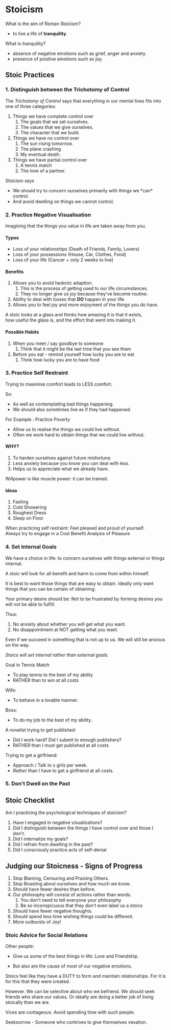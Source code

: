 # Stoicism

What is the aim of Roman Stoicism?

* to live a life of **tranquility**.

What is tranquility?

* absence of negative emotions such as grief, anger and anxiety.
* presence of positive emotions such as joy.

## Stoic Practices

### 1. Distinguish between the Trichotomy of Control

The _Trichotomy of Control_ says that everything in our mental lives fits into one of three categories:

1. Things we have complete control over
   1. The goals that we set ourselves.
   2. The values that we give ourselves.
   3. The character that we build.
2. Things we have no control over
   1. The sun rising tomorrow.
   2. The plane crashing
   3. My eventual death.
3. Things we have partial control over
   1. A tennis match
   2. The love of a partner.

Stoicism says

* We should try to concern ourselves primarily with things we \*can\* control.
* And avoid dwelling on things we cannot control.

### 2. Practice Negative Visualisation

Imagining that the things you value in life are taken away from you.

#### Types

* Loss of your relationships \(Death of Friends, Family, Lovers\)
* Loss of your possessions \(House, Car, Clothes, Food\)
* Loss of your life \(Cancer + only 2 weeks to live\)

#### Benefits

1. Allows you to avoid hedonic adaption.
   1. This is the process of getting used to our life circumstances.
   2. They no longer give us joy because they've become routine.
2. Ability to deal with losses that **DO** happen in your life.
3. Allows you to feel joy and more enjoyment of the things you do have.

A stoic looks at a glass and thinks how amazing it is that it exists,  
how useful the glass is, and the effort that went into making it.

#### Possible Habits

1. When you meet / say goodbye to someone
   1. Think that it might be the last time that you see them
2. Before you eat - remind yourself how lucky you are to eat
   1. Think how lucky you are to have food

### 3. Practice Self Restraint

Trying to maximise comfort leads to LESS comfort.

So:

* As well as contemplating bad things happening.
* We should also sometimes live as if they had happened.

For Example : Practice Poverty

* Allow us to realise the things we could live without.
* Often we work hard to obtain things that we could live without.

#### WHY?

1. To harden ourselves against future misfortune.
2. Less anxiety because you know you can deal with less.
3. Helps us to appreciate what we already have.

Willpower is like muscle power: it can be trained.

#### Ideas

1. Fasting
2. Cold Showering
3. Roughest Dress
4. Sleep on Floor

When practicing self restraint: Feel pleased and proud of yourself.  
Always try to engage in a Cost Benefit Analysis of Pleasure

### 4. Set Internal Goals

We have a choice in life: to concern ourselves with things external or things internal.

A stoic will look for all benefit and harm to come from within himself.

It is best to want those things that are easy to obtain.
Ideally only want things that you can be certain of obtaining.

Your primary desire should be:
Not to be frustrated by forming desires you will not be able to fulfill.

Thus:
1. No anxiety about whether you will get what you want.
2. No disappointment at NOT getting what you want.

Even if we succeed in something that is not up to us.
We will still be anxious on the way.

*Stoics will set internal rather than external goals.*

Goal in Tennis Match
* To play tennis to the best of my ability
* RATHER than to win at all costs

Wife:
* To behave in a lovable manner.  

Boss:
* To do my job to the best of my ability.

A novelist trying to get published:
* Did I work hard? Did I submit to enough publishers?
* RATHER than I must get published at all costs

Trying to get a girlfriend:
* Approach / Talk to x girls per week.
* *Rather* than I have to get a girlfriend at all costs.



### 5. Don't Dwell on the Past

## Stoic Checklist

Am I practicing the psychological techniques of stoicism?

1. Have I engaged in negative visualizations?
2. Did I distinguish between the things I have control over and those I don't.
3. Did I internalize my goals?
4. Did I refrain from dwelling in the past?
5. Did I consciously practice acts of self-denial

## Judging our Stoicness - Signs of Progress

1. Stop Blaming, Censuring and Praising Others.
2. Stop Boasting about ourselves and how much we know.
3. Should have fewer desires than before.
4. Our philosophy will consist of actions rather than words.
   1. You don't need to tell everyone your philosophy
   2. Be so inconspicuous that they don't even label us a stoics
5. Should have fewer negative thoughts.
6. Should spend less time wishing things could be different.
7. More outbursts of Joy!

### Stoic Advice for Social Relations
Other people:
+ Give us some of the best things in life: Love and Friendship.
- But also are the cause of most of our negative emotions.

Stoics feel like they have a DUTY to form and maintain relationships.
For it is for this that they were created.

However. We can be selective about who we befriend.
We should seek friends who share our values.
Or ideally are doing a better job of living stoically than we are.

Vices are contageous. Avoid spending time with such people.

Seeksorrow - Someone who contrives to give themselves vexation.
